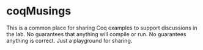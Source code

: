 # coqMusings
This is a common place for sharing Coq examples to support discussions in the lab.  No guarantees that anything will compile or run.  No guarantees anything is correct.  Just a playground for sharing.

